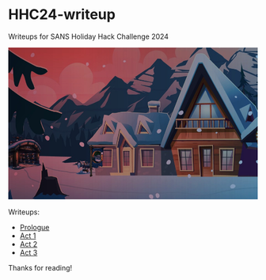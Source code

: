 # HHC24-writeup

Writeups for SANS Holiday Hack Challenge 2024

![A snowy cartoon house with a cannon and some other silly things. It is a cropped copy of the official banner.](img/title_img.jpg)

Writeups:

* [Prologue](prologue/README.md)
* [Act 1](act1/README.md)
* [Act 2](act2/README.md)
* [Act 3](act3/README.md)

Thanks for reading!